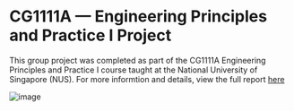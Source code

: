 # CG1111A — Engineering Principles and Practice I Project

This group project was completed as part of the CG1111A Engineering Principles and Practice I course taught at the National University of Singapore (NUS). For more informtion and details, view the full report [here](<The A-maze-ing Race Project Report.pdf>)

![image](https://github.com/user-attachments/assets/b9176ba9-46c4-4a4c-bda4-31c81ab72ad3)
